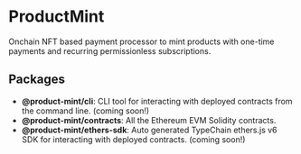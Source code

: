 # ProductMint

Onchain NFT based payment processor to mint products with one-time payments and recurring permissionless subscriptions.

## Packages

- __@product-mint/cli__: CLI tool for interacting with deployed contracts from the command line. (coming soon!)
- __@product-mint/contracts__: All the Ethereum EVM Solidity contracts.
- __@product-mint/ethers-sdk__: Auto generated TypeChain ethers.js v6 SDK for interacting with deployed contracts. (coming soon!)

